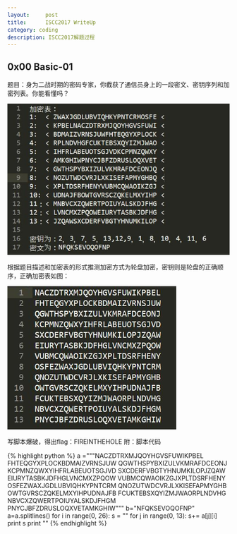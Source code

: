```yaml
---
layout:     post
title:      ISCC2017 WriteUp
category: coding
description: ISCC2017解题过程
---
```


## 0x00 Basic-01

题目：身为二战时期的密码专家，你截获了通信员身上的一段密文、密钥序列和加密列表。你能看懂吗？

![题目文件](/images/iscc-2017-wp/1.jpg)

根据题目描述和加密表的形式推测加密方式为轮盘加密，密钥则是轮盘的正确顺序，正确加密表如图：

![还原后的加密表](/images/iscc-2017-wp/2.jpg)

写脚本爆破，得出flag：FIREINTHEHOLE
附：脚本代码

{% highlight python %}
a ="""NACZDTRXMJQOYHGVSFUWIKPBEL
FHTEQGYXPLOCKBDMAIZVRNSJUW
QGWTHSPYBXIZULVKMRAFDCEONJ
KCPMNZQWXYIHFRLABEUOTSGJVD
SXCDERFVBGTYHNUMKILOPJZQAW
EIURYTASBKJDFHGLVNCMXZPQOW
VUBMCQWAOIKZGJXPLTDSRFHENY
OSFEZWAXJGDLUBVIQHKYPNTCRM
QNOZUTWDCVRJLXKISEFAPMYGHB
OWTGVRSCZQKELMXYIHPUDNAJFB
FCUKTEBSXQYIZMJWAORPLNDVHG
NBVCXZQWERTPOIUYALSKDJFHGM
PNYCJBFZDRUSLOQXVETAMKGHIW"""
b="NFQKSEVOQOFNP"
a=a.splitlines()
for i in range(0, 26):
	s = ""
	for j in range(0, 13):
		s+= a[j][i]
	print s
	print ""
{% endhighlight %}